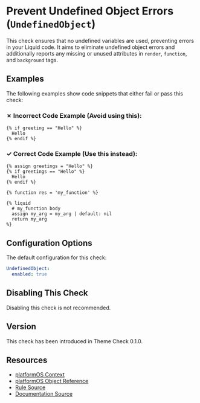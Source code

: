 # Prevent Undefined Object Errors (`UndefinedObject`)

This check ensures that no undefined variables are used, preventing errors in your Liquid code. It aims to eliminate undefined object errors and additionally reports any missing or unused attributes in `render`, `function`, and `background` tags.

## Examples

The following examples show code snippets that either fail or pass this check:

### &#x2717; Incorrect Code Example (Avoid using this):

```liquid
{% if greeting == "Hello" %}
  Hello
{% endif %}
```

### &#x2713; Correct Code Example (Use this instead):

```liquid
{% assign greetings = "Hello" %}
{% if greetings == "Hello" %}
  Hello
{% endif %}
```

```liquid
{% function res = 'my_function' %}
```

```liquid
{% liquid
  # my_function body
  assign my_arg = my_arg | default: nil
  return my_arg
%}
```

## Configuration Options

The default configuration for this check:

```yaml
UndefinedObject:
  enabled: true
```

## Disabling This Check

Disabling this check is not recommended.

## Version

This check has been introduced in Theme Check 0.1.0.

## Resources

- [platformOS Context](https://documentation.platformos.com/developer-guide/variables/context-variable#displaying-the-context-object)
- [platformOS Object Reference](https://documentation.platformos.com/api-reference/liquid/objects)
- [Rule Source][codesource]
- [Documentation Source][docsource]

[codesource]: /lib/platformos_check/checks/undefined_object.rb
[docsource]: /docs/checks/undefined_object.md
